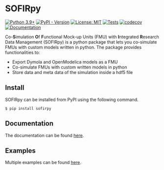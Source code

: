  # SOFIRpy
[![Python 3.9+](https://img.shields.io/badge/python-3.9+-blue.svg)](https://www.python.org/downloads/)
[![PyPI - Version](https://img.shields.io/pypi/v/sofirpy?label=Latest%20Release)](https://pypi.org/project/sofirpy/)
[![License: MIT](https://img.shields.io/badge/License-MIT-yellow.svg)](https://opensource.org/licenses/MIT)
[![Tests](https://github.com/fluid-systems/SOFIRpy/actions/workflows/tests.yml/badge.svg)](https://github.com/fluid-systems/SOFIRpy/actions/workflows/testing.yml)
[![codecov](https://codecov.io/gh/fluid-systems/SOFIRpy/graph/badge.svg?token=M27RHN06DS)](https://codecov.io/gh/fluid-systems/SOFIRpy)
[![Documentation](https://github.com/fluid-systems/SOFIRpy/actions/workflows/build_deploy_pages.yml/badge.svg)](https://fluid-systems.github.io/SOFIRpy/)

Co-**S**imulation **O**f **F**unctional Mock-up Units (FMU) with **I**ntegrated
**R**esearch Data Management (SOFIRpy) is a python package that lets you
co-simulate FMUs with custom models written in python.
The package provides functionalities to:
- Export Dymola and OpenModelica models as a FMU
- Co-simulate FMUs with custom written models in python
- Store data and meta data of the simulation inside a hdf5 file

 ## Install
SOFIRpy can be installed from PyPI using the following command.
```console
$ pip install sofirpy
```
## Documentation
The documentation can be found [here](https://fluid-systems.github.io/SOFIRpy).

## Examples
Multiple examples can be found [here](https://github.com/fluid-systems/SOFIRpy/tree/master/examples).
